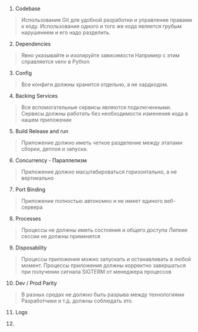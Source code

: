 
1. Codebase
>Использование Git для удобной разработки и управление правами к коду.
>Использование одного и того же кода является грубым нарушением и его надо разделить.

2. Dependencies
> Явно указывайте и изолируйте зависимости 
 Например с этим справляется venv в Python
  
3. Config
>Все конфиги должны хранится отдельно, а не хардкодом.

4. Backing Services
>Все вспомогательные сервисы являются подключенными.
Сервисы должны работать без необходимости изменения кода в нашем приложении

5. Build Release and run
>Приложение должно иметь четкое разделение между этапами сборки, деплоя и запуска.

6. Concurrency - Параллелизм
> Приложение должно масштабироваться горизонтально, а не вертикально

7. Port Binding
>Приложение полностью автономно и не имеет единого веб-сервера

8. Processes
>Процессы не должны иметь состояния и общего доступа
>Липкие сессии не должны применятся

9. Disposability
> Процессы приложения можно запускать и останавливать в любой момент.
> Процессы приложения должны корректно завершаться при получении сигнала SIGTERM от менеджера процессов

10. Dev / Prod Parity
> В разных средах не должно быть разрыва между технологиями 
> Разработчики и т.д. должны соблюдать это.

11. Logs
>
12. 